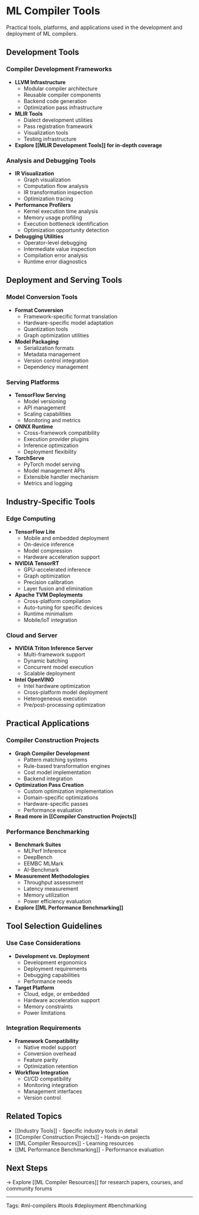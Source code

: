# ML Compiler Tools

Practical tools, platforms, and applications used in the development and deployment of ML compilers.

## Development Tools

### Compiler Development Frameworks
- **LLVM Infrastructure**
  - Modular compiler architecture
  - Reusable compiler components
  - Backend code generation
  - Optimization pass infrastructure
- **MLIR Tools**
  - Dialect development utilities
  - Pass registration framework
  - Visualization tools
  - Testing infrastructure
- **Explore [[MLIR Development Tools]] for in-depth coverage**

### Analysis and Debugging Tools
- **IR Visualization**
  - Graph visualization
  - Computation flow analysis
  - IR transformation inspection
  - Optimization tracing
- **Performance Profilers**
  - Kernel execution time analysis
  - Memory usage profiling
  - Execution bottleneck identification
  - Optimization opportunity detection
- **Debugging Utilities**
  - Operator-level debugging
  - Intermediate value inspection
  - Compilation error analysis
  - Runtime error diagnostics

## Deployment and Serving Tools

### Model Conversion Tools
- **Format Conversion**
  - Framework-specific format translation
  - Hardware-specific model adaptation
  - Quantization tools
  - Graph optimization utilities
- **Model Packaging**
  - Serialization formats
  - Metadata management
  - Version control integration
  - Dependency management

### Serving Platforms
- **TensorFlow Serving**
  - Model versioning
  - API management
  - Scaling capabilities
  - Monitoring and metrics
- **ONNX Runtime**
  - Cross-framework compatibility
  - Execution provider plugins
  - Inference optimization
  - Deployment flexibility
- **TorchServe**
  - PyTorch model serving
  - Model management APIs
  - Extensible handler mechanism
  - Metrics and logging

## Industry-Specific Tools

### Edge Computing
- **TensorFlow Lite**
  - Mobile and embedded deployment
  - On-device inference
  - Model compression
  - Hardware acceleration support
- **NVIDIA TensorRT**
  - GPU-accelerated inference
  - Graph optimization
  - Precision calibration
  - Layer fusion and elimination
- **Apache TVM Deployments**
  - Cross-platform compilation
  - Auto-tuning for specific devices
  - Runtime minimalism
  - Mobile/IoT integration

### Cloud and Server
- **NVIDIA Triton Inference Server**
  - Multi-framework support
  - Dynamic batching
  - Concurrent model execution
  - Scalable deployment
- **Intel OpenVINO**
  - Intel hardware optimization
  - Cross-platform model deployment
  - Heterogeneous execution
  - Pre/post-processing optimization

## Practical Applications

### Compiler Construction Projects
- **Graph Compiler Development**
  - Pattern matching systems
  - Rule-based transformation engines
  - Cost model implementation
  - Backend integration
- **Optimization Pass Creation**
  - Custom optimization implementation
  - Domain-specific optimizations
  - Hardware-specific passes
  - Performance evaluation
- **Read more in [[Compiler Construction Projects]]**

### Performance Benchmarking
- **Benchmark Suites**
  - MLPerf Inference
  - DeepBench
  - EEMBC MLMark
  - AI-Benchmark
- **Measurement Methodologies**
  - Throughput assessment
  - Latency measurement
  - Memory utilization
  - Power efficiency evaluation
- **Explore [[ML Performance Benchmarking]]**

## Tool Selection Guidelines

### Use Case Considerations
- **Development vs. Deployment**
  - Development ergonomics
  - Deployment requirements
  - Debugging capabilities
  - Performance needs
- **Target Platform**
  - Cloud, edge, or embedded
  - Hardware acceleration support
  - Memory constraints
  - Power limitations

### Integration Requirements
- **Framework Compatibility**
  - Native model support
  - Conversion overhead
  - Feature parity
  - Optimization retention
- **Workflow Integration**
  - CI/CD compatibility
  - Monitoring integration
  - Management interfaces
  - Version control

## Related Topics
- [[Industry Tools]] - Specific industry tools in detail
- [[Compiler Construction Projects]] - Hands-on projects
- [[ML Compiler Resources]] - Learning resources
- [[ML Performance Benchmarking]] - Performance evaluation

## Next Steps
→ Explore [[ML Compiler Resources]] for research papers, courses, and community forums

---
Tags: #ml-compilers #tools #deployment #benchmarking 